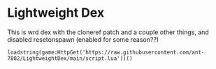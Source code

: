 # Lightweight Dex

This is wrd dex with the cloneref patch and a couple other things, and disabled resetonspawn (enabled for some reason??)

```loadstring(game:HttpGet('https://raw.githubusercontent.com/ant-7802/LightweightDex/main/script.lua'))()```

